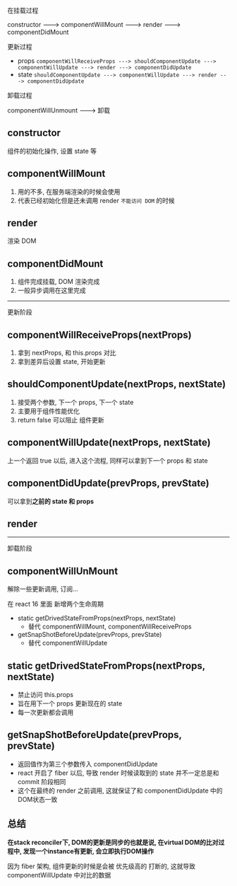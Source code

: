 在挂载过程

constructor ---> componentWillMount ---> render ---> componentDidMount

更新过程

- props `componentWillReceiveProps ---> shouldComponentUpdate ---> componentWillUpdate ---> render ---> componentDidUpdate`
- state  `shouldComponentUpdate ---> componentWillUpdate ---> render ---> componentDidUpdate`

卸载过程

componentWillUnmount ---> 卸载

## constructor

组件的初始化操作, 设置 state 等

## componentWillMount

1. 用的不多, 在服务端渲染的时候会使用
2. 代表已经初始化但是还未调用 render `不能访问 DOM` 的时候

## render

渲染 DOM

## componentDidMount

1. 组件完成挂载, DOM 渲染完成
2. 一般异步调用在这里完成

---

更新阶段

## componentWillReceiveProps(nextProps)

1. 拿到 nextProps, 和 this.props 对比
2. 拿到差异后设置 state, 开始更新

## shouldComponentUpdate(nextProps, nextState)

1. 接受两个参数, 下一个 props, 下一个 state
2. 主要用于组件性能优化
3. return false 可以阻止 组件更新

## componentWillUpdate(nextProps, nextState)

上一个返回 true 以后, 进入这个流程, 同样可以拿到下一个 props 和 state

## componentDidUpdate(prevProps, prevState)

可以拿到**之前的 state 和 props**

## render

---

卸载阶段

## componentWillUnMount

解除一些更新调用, 订阅...



在 react 16 里面 新增两个生命周期

- static getDrivedStateFromProps(nextProps, nextState)
  - 替代 componentWillMount, componentWillReceiveProps
- getSnapShotBeforeUpdate(prevProps, prevState)
  - 替代 componentWillUpdate

## static getDrivedStateFromProps(nextProps, nextState)

- 禁止访问 this.props
- 旨在用下一个 props 更新现在的 state
- 每一次更新都会调用

## getSnapShotBeforeUpdate(prevProps, prevState)

- 返回值作为第三个参数传入 componentDidUpdate
- react 开启了 fiber 以后, 导致 render 时候读取到的 state 并不一定总是和 commit 阶段相同
- 这个在最终的 render 之前调用, 这就保证了和 componentDidUpdate 中的DOM状态一致



## 总结

**在stack reconciler下, DOM的更新是同步的也就是说, 在virtual DOM的比对过程中, 发现一个instance有更新, 会立即执行DOM操作**

因为 fiber 架构, 组件更新的时候是会被 优先级高的 打断的, 这就导致 componentWillUpdate 中对比的数据